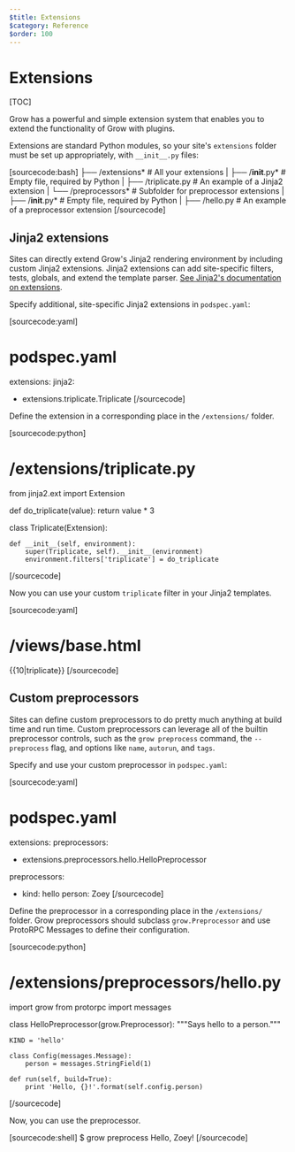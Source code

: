 ```yaml
---
$title: Extensions
$category: Reference
$order: 100
---
```

# Extensions

[TOC]

Grow has a powerful and simple extension system that enables you to extend the functionality of Grow with plugins.

Extensions are standard Python modules, so your site's `extensions` folder must be set up appropriately, with `__init__.py` files:

[sourcecode:bash]
├──  /extensions*                  # All your extensions
|    ├──  /__init__.py*            # Empty file, required by Python
|    ├──  /triplicate.py           # An example of a Jinja2 extension
|    └──  /preprocessors*          # Subfolder for preprocessor extensions
|         ├──  /__init__.py*       # Empty file, required by Python
|         ├──  /hello.py           # An example of a preprocessor extension
[/sourcecode]


## Jinja2 extensions

Sites can directly extend Grow's Jinja2 rendering environment by including custom Jinja2 extensions. Jinja2 extensions can add site-specific filters, tests, globals, and extend the template parser. [See Jinja2's documentation on extensions](http://jinja.pocoo.org/docs/extensions/).

Specify additional, site-specific Jinja2 extensions in `podspec.yaml`:

[sourcecode:yaml]
# podspec.yaml

extensions:
  jinja2:
  - extensions.triplicate.Triplicate
[/sourcecode]

Define the extension in a corresponding place in the `/extensions/` folder.

[sourcecode:python]
# /extensions/triplicate.py

from jinja2.ext import Extension


def do_triplicate(value):
    return value * 3


class Triplicate(Extension):

    def __init__(self, environment):
        super(Triplicate, self).__init__(environment)
        environment.filters['triplicate'] = do_triplicate
[/sourcecode]

Now you can use your custom `triplicate` filter in your Jinja2 templates.

[sourcecode:yaml]
# /views/base.html

{{10|triplicate}}
[/sourcecode]

## Custom preprocessors

Sites can define custom preprocessors to do pretty much anything at build time and run time. Custom preprocessors can leverage all of the builtin preprocessor controls, such as the `grow preprocess` command, the `--preprocess` flag, and options like `name`, `autorun`, and `tags`.

Specify and use your custom preprocessor in `podspec.yaml`:

[sourcecode:yaml]
# podspec.yaml

extensions:
  preprocessors:
  - extensions.preprocessors.hello.HelloPreprocessor

preprocessors:
- kind: hello
  person: Zoey
[/sourcecode]

Define the preprocessor in a corresponding place in the `/extensions/` folder. Grow preprocessors should subclass `grow.Preprocessor` and use ProtoRPC Messages to define their configuration.

[sourcecode:python]
# /extensions/preprocessors/hello.py

import grow
from protorpc import messages


class HelloPreprocessor(grow.Preprocessor):
    """Says hello to a person."""

    KIND = 'hello'

    class Config(messages.Message):
        person = messages.StringField(1)

    def run(self, build=True):
        print 'Hello, {}!'.format(self.config.person)
[/sourcecode]

Now, you can use the preprocessor.

[sourcecode:shell]
$ grow preprocess
Hello, Zoey!
[/sourcecode]
